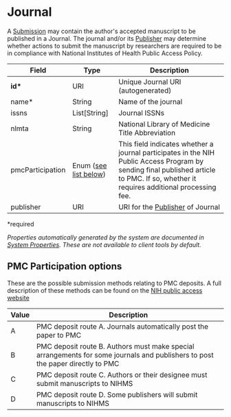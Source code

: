 # Journal

A [Submission](submission) may contain the author's accepted manuscript to be published in a Journal. The journal and/or its [Publisher](Publisher.md) may determine whether actions to submit the manuscript by researchers are required to be in compliance with National Institutes of Health Public Access Policy.

| Field  		| Type  		| Description |
| ------------- | ------------- | ------------- |
| __id*__ | URI | Unique Journal URI (autogenerated) |
| name* | String | Name of the journal |
| issns | List[String] | Journal ISSNs |
| nlmta | String | National Library of Medicine Title Abbreviation |
| pmcParticipation | Enum ([see list below](#pmc-participation-options)) | This field indicates whether a journal participates in the NIH Public Access Program by sending final published article to PMC. If so, whether it requires additional processing fee. |
| publisher | URI | URI for the [Publisher](Publisher.md) of Journal |
 
*required 

*Properties automatically generated by the system are documented in [System Properties](SystemProperties.md). These are not available to client tools by default.*

## PMC Participation options

These are the possible submission methods relating to PMC deposits. A full description of these methods can be found on the [NIH public access website](https://publicaccess.nih.gov/submit_process.htm)

| Value  		| Description |
| ------------- | ------------- | 
| A | PMC deposit route A. Journals automatically post the paper to PMC |
| B | PMC deposit route B. Authors must make special arrangements for some journals and publishers to post the paper directly to PMC |
| C | PMC deposit route C. Authors or their designee must submit manuscripts to NIHMS |
| D | PMC deposit route D. Some publishers will submit manuscripts to NIHMS |